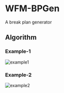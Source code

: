 # WFM-BPGen
A break plan generator

## Algorithm

### Example-1
![example1](https://user-images.githubusercontent.com/29302909/174505013-6ed07207-d41c-4059-825d-c3186f1623dd.jpg)

### Example-2
![example2](https://user-images.githubusercontent.com/29302909/174505014-aa18b3df-e2de-420a-b28f-6d138d2894c9.jpg)
